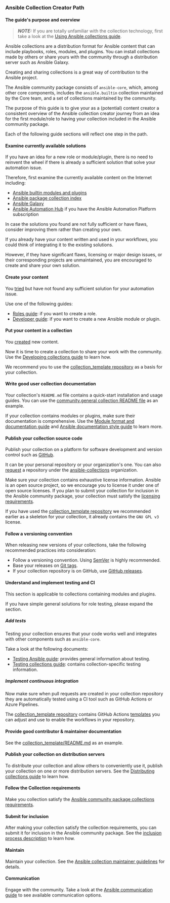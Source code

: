 ### Ansible Collection Creator Path

#### The guide's purpose and overview

> **_NOTE:_** If you are totally unfamiliar with the collection technology, first take a look at the [Using Ansible collections guide](https://docs.ansible.com/ansible/latest/collections_guide/index.html).

Ansible collections are a distribution format for Ansible content that can include playbooks, roles, modules, and plugins. You can install collections made by others or share yours with the community through a distribution server such as Ansible Galaxy.

Creating and sharing collections is a great way of contribution to the Ansible project.

The Ansible community package consists of `ansible-core`, which, among other core components, includes the `ansible.builtin` collection maintained by the Core team, and a set of collections maintained by the community.

The purpose of this guide is to give your as a (potential) content creator a consistent overview of the Ansible collection creator journey from an idea for the first module/role to having your collection included in the Ansible community package.

Each of the following guide sections will reflect one step in the path.

#### Examine currently available solutions

If you have an idea for a new role or module/plugin, there is no need to reinvent the wheel if there is already a sufficient solution that solve your automation issue.

Therefore, first examine the currently available content on the Internet including:

* [Ansible builtin modules and plugins](https://docs.ansible.com/ansible/latest/collections/ansible/builtin/index.html)
* [Ansible package collection index](https://docs.ansible.com/ansible/latest/collections/index.html)
* [Ansible Galaxy](https://galaxy.ansible.com/)
* [Ansible Automation Hub](https://www.ansible.com/products/automation-hub) if you have the Ansible Automation Platform subscription

In case the solutions you found are not fully sufficient or have flaws, consider improving them rather than creating your own.

If you already have your content written and used in your workflows, you could think of integrating it to the existing solutions.

However, if they have significant flaws, licensing or major design issues, or their corresponding projects are unmaintained, you are encouraged to create and share your own solution.

#### Create your content

You [tried](#examine-currently-available-solutions) but have not found any sufficient solution for your automation issue.

Use one of the following guides:

* [Roles guide](https://docs.ansible.com/ansible/latest/playbook_guide/playbooks_reuse_roles.html): if you want to create a role.
* [Developer guide](https://docs.ansible.com/ansible/latest/dev_guide/index.html): if you want to create a new Ansible module or plugin.

#### Put your content in a collection

You [created](#create-your-content) new content.

Now it is time to create a collection to share your work with the community. Use the [Developing collections guide](https://docs.ansible.com/ansible/latest/dev_guide/developing_collections.html) to learn how.

We recommend you to use the [collection_template repository](https://github.com/ansible-collections/collection_template) as a basis for your collection.

#### Write good user collection documentation

Your collection's `README.md` file contains a quick-start installation and usage guides. You can use the [community.general collection README file](https://github.com/ansible-collections/community.general/blob/main/README.md) as an example.

If your collection contains modules or plugins, make sure their documentation is comprehensive. Use the [Module format and documentation guide](https://docs.ansible.com/ansible/latest/dev_guide/developing_modules_documenting.html) and [Ansible documentation style guide](https://docs.ansible.com/ansible/latest/dev_guide/style_guide/index.html) to learn more.

#### Publish your collection source code

Publish your collection on a platform for software development and version control such as [GitHub](https://github.com/).

It can be your personal repository or your organization's one. You can also [request](https://github.com/ansible-collections/overview/issues) a repository under the [ansible-collections](https://github.com/ansible-collections/) organization.

Make sure your collection contains exhaustive license information. Ansible is an open source project, so we encourage you to license it under one of open source licenses. If you plan to submit your collection for inclusion in the Ansible community package, your collection must satisfy the [licensing requirements](https://docs.ansible.com/ansible/devel/community/collection_contributors/collection_requirements.html#collection-licensing-requirements).

If you have used the [collection_template repository](https://github.com/ansible-collections/collection_template) we recommended earlier as a skeleton for your collection, it already contains the `GNU GPL v3` license.

#### Follow a versioning convention

When releasing new versions of your collections, take the following recommended practices into consideration:

* Follow a versioning convention. Using [SemVer](https://semver.org/) is highly recommended.
* Base your releases on [Git tags](https://docs.github.com/en/repositories/releasing-projects-on-github/about-releases).
* If your collection repository is on GitHub, use [GitHub releases](https://docs.github.com/en/repositories/releasing-projects-on-github/managing-releases-in-a-repository).

#### Understand and implement testing and CI

This section is applicable to collections containing modules and plugins.

If you have simple general solutions for role testing, please expand the section.

##### Add tests

Testing your collection ensures that your code works well and integrates with other components such as `ansible-core`.

Take a look at the following documents:

* [Testing Ansible guide](https://docs.ansible.com/ansible/latest/dev_guide/testing.html): provides general information about testing.
* [Testing collections guide](https://docs.ansible.com/ansible/latest/dev_guide/developing_collections_testing.html#testing-collections): contains collection-specific testing information.

##### Implement continuous integration

Now make sure when pull requests are created in your collection repository they are automatically tested using a CI tool such as GitHub Actions or Azure Pipelines.

The [collection_template repository](https://github.com/ansible-collections/collection_template) contains GitHub Actions [templates](https://github.com/ansible-collections/collection_template/tree/main/.github/workflows) you can adjust and use to enable the workflows in your repository.

#### Provide good contributor & maintainer documentation

See the [collection_template/README.md](https://github.com/ansible-collections/collection_template/blob/main/README.md) as an example.

#### Publish your collection on distribution servers

To distribute your collection and allow others to conveniently use it, publish your collection on one or more distribution servers. See the [Distributing collections guide](https://docs.ansible.com/ansible/latest/dev_guide/developing_collections_distributing.html) to learn how.

#### Follow the Collection requirements

Make you collection satisfy the [Ansible community package collections requirements](https://docs.ansible.com/ansible/latest/community/collection_contributors/collection_requirements.html).

#### Submit for inclusion

After making your collection satisfy the collection requirements, you can submit it for inclusion in the Ansible community package. See the [inclusion process description](https://github.com/ansible-collections/ansible-inclusion/blob/main/README.md) to learn how.

#### Maintain

Maintain your collection. See the [Ansible collection maintainer guidelines](https://docs.ansible.com/ansible/latest/community/maintainers.html) for details.

#### Communication

Engage with the community. Take a look at the [Ansible communication guide](https://docs.ansible.com/ansible/devel/community/communication.html) to see available communication options.
